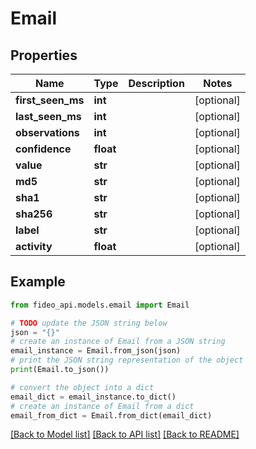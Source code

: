 # Email


## Properties

Name | Type | Description | Notes
------------ | ------------- | ------------- | -------------
**first_seen_ms** | **int** |  | [optional] 
**last_seen_ms** | **int** |  | [optional] 
**observations** | **int** |  | [optional] 
**confidence** | **float** |  | [optional] 
**value** | **str** |  | [optional] 
**md5** | **str** |  | [optional] 
**sha1** | **str** |  | [optional] 
**sha256** | **str** |  | [optional] 
**label** | **str** |  | [optional] 
**activity** | **float** |  | [optional] 

## Example

```python
from fideo_api.models.email import Email

# TODO update the JSON string below
json = "{}"
# create an instance of Email from a JSON string
email_instance = Email.from_json(json)
# print the JSON string representation of the object
print(Email.to_json())

# convert the object into a dict
email_dict = email_instance.to_dict()
# create an instance of Email from a dict
email_from_dict = Email.from_dict(email_dict)
```
[[Back to Model list]](../README.md#documentation-for-models) [[Back to API list]](../README.md#documentation-for-api-endpoints) [[Back to README]](../README.md)


